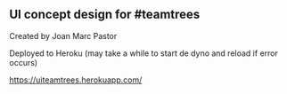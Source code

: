 ## UI concept design for #teamtrees
Created by Joan Marc Pastor


Deployed to Heroku (may take a while to start de dyno and reload if error occurs)

https://uiteamtrees.herokuapp.com/
